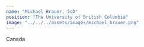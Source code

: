 ```yaml
---
name: "Michael Brauer, ScD"
position: "The University of British Columbia"
image: "../../../assets/images/michael_brauer.png"
---
```


Canada
